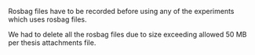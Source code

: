 Rosbag files have to be recorded before using any of the experiments which uses rosbag files.

We had to delete all the rosbag files due to size exceeding allowed 50 MB per thesis attachments file.


